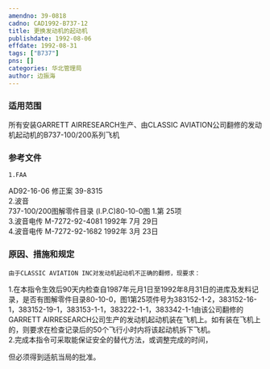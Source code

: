 ```yaml
---
amendno: 39-0818  
cadno: CAD1992-B737-12  
title: 更换发动机的起动机  
publishdate: 1992-08-06  
effdate: 1992-08-31  
tags: ["B737"]  
pns: []  
categories: 华北管理局  
author: 边振海  
---
```

  
### 适用范围  
所有安装GARRETT AIRRESEARCH生产、由CLASSIC AVIATION公司翻修的发动机起动机的B737-100/200系列飞机  
  
<!--more-->  
### 参考文件  
    1.FAA  
AD92-16-06 修正案 39-8315  
    2.波音  
737-100/200图解零件目录 (I.P.C)80-10-0图 1.第 25项  
    3.波音电传 M-7272-92-4081  1992年 7月 29日  
    4.波音电传 M-7272-92-1682  1992年 3月 23日  
  
### 原因、措施和规定  
    由于CLASSIC AVIATION INC对发动机起动机不正确的翻修，现要求：  
1.在本指令生效后90天内检查自1987年元月1日至1992年8月31日的进库及发料记录，是否有图解零件目录80-10-0，图1第25项件号为383152-1-2，383152-16-1，383152-19-1，383153-1-1，383222-1-1，383342-1-1由该公司翻修的GARRETT AIRRESEARCH公司生产的发动机起动机装在飞机上。如有装在飞机上的，则要求在检查记录后的50个飞行小时内将该起动机拆下飞机。  
    2.完成本指令可采取能保证安全的替代方法，或调整完成的时间，  
  
但必须得到适航当局的批准。  
